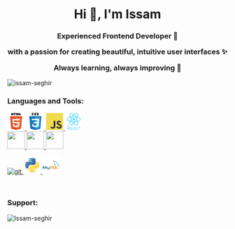<h1 align="center">Hi 👋, I'm Issam</h1>
<h3 align="center">Experienced Frontend Developer 🧪 

with a passion for creating beautiful, intuitive user interfaces ✨
  
 Always learning, always improving 🚀</h3>

<p align="left"> <img src="https://komarev.com/ghpvc/?username=issam-seghir&label=Profile%20views&color=0e75b6&style=flat" alt="issam-seghir" /> </p>




<h3 align="left">Languages and Tools:</h3>
<p align="left"> 
  <a href="https://www.w3.org/html/" target="_blank" rel="noreferrer"> <img src="https://raw.githubusercontent.com/devicons/devicon/master/icons/html5/html5-original-wordmark.svg" alt="html5" width="40" height="40"/> </a> <a href="https://www.w3schools.com/css/" target="_blank" rel="noreferrer"> <img src="https://raw.githubusercontent.com/devicons/devicon/master/icons/css3/css3-original-wordmark.svg" alt="css3" width="40" height="40"/> </a>   <a href="https://developer.mozilla.org/en-US/docs/Web/JavaScript" target="_blank" rel="noreferrer"> <img src="https://raw.githubusercontent.com/devicons/devicon/master/icons/javascript/javascript-original.svg" alt="javascript" width="40" height="40"/> </a>   <a href="https://reactjs.org/" target="_blank" rel="noreferrer"> <img src="https://raw.githubusercontent.com/devicons/devicon/master/icons/react/react-original-wordmark.svg" alt="react" width="40" height="40"/> </a> 
  <br>
<a href="#" target="_blank" rel="noreferrer"> 
            <img src="https://cdn.jsdelivr.net/gh/devicons/devicon/icons/tailwindcss/tailwindcss-plain.svg" width="40" height="40"/>
           </a> 
  <a href="#" target="_blank" rel="noreferrer"> 
            <img src="https://cdn.jsdelivr.net/gh/devicons/devicon/icons/sass/sass-original.svg" width="40" height="40" />
           </a> 
<a href="#" target="_blank" rel="noreferrer"> 
            <img src="https://cdn.jsdelivr.net/gh/devicons/devicon/icons/figma/figma-original.svg" width="40" height="40"/>
           </a> 
</p>

  <a href="https://git-scm.com/" target="_blank" rel="noreferrer"> <img src="https://www.vectorlogo.zone/logos/git-scm/git-scm-icon.svg" alt="git" width="40" height="40"/> </a>  <a href="https://www.python.org" target="_blank" rel="noreferrer"> <img src="https://raw.githubusercontent.com/devicons/devicon/master/icons/python/python-original.svg" alt="python" width="40" height="40"/> </a> <a href="https://www.mysql.com/" target="_blank" rel="noreferrer"> <img src="https://raw.githubusercontent.com/devicons/devicon/master/icons/mysql/mysql-original-wordmark.svg" alt="mysql" width="40" height="40"/> </a>
  

<br>

</p>

<h3 align="left">Support:</h3>
<p><a href="https://www.buymeacoffee.com/issam.seghir"> <img align="left" src="https://cdn.buymeacoffee.com/buttons/v2/default-yellow.png" height="50" width="210" alt="Issam-seghir" /></a></p><br><br>
